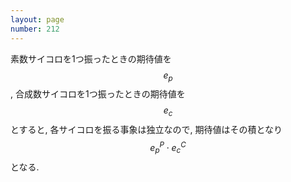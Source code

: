 ```yaml
---
layout: page
number: 212
---
```

素数サイコロを1つ振ったときの期待値を $$ e_p $$, 合成数サイコロを1つ振ったときの期待値を $$ e_c $$ とすると, 各サイコロを振る事象は独立なので, 期待値はその積となり $$ e_p^P \cdot e_c^C $$ となる.
